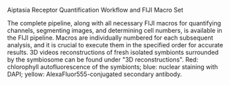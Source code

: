 Aiptasia Receptor Quantification Workflow and FIJI Macro Set

The complete pipeline, along with all necessary FIJI macros for quantifying channels, segmenting images, and determining cell numbers, is available in the FIJI pipeline. Macros are individually numbered for each subsequent analysis, and it is crucial to execute them in the specified order for accurate results.
3D videos reconstructions of fresh isolated symbionts surrounded by the symbiosome can be found under "3D reconstructions". Red: chlorophyll autofluorescence of the symbionts; blue: nuclear staining with DAPI; yellow: AlexaFluor555-conjugated secondary antibody.
